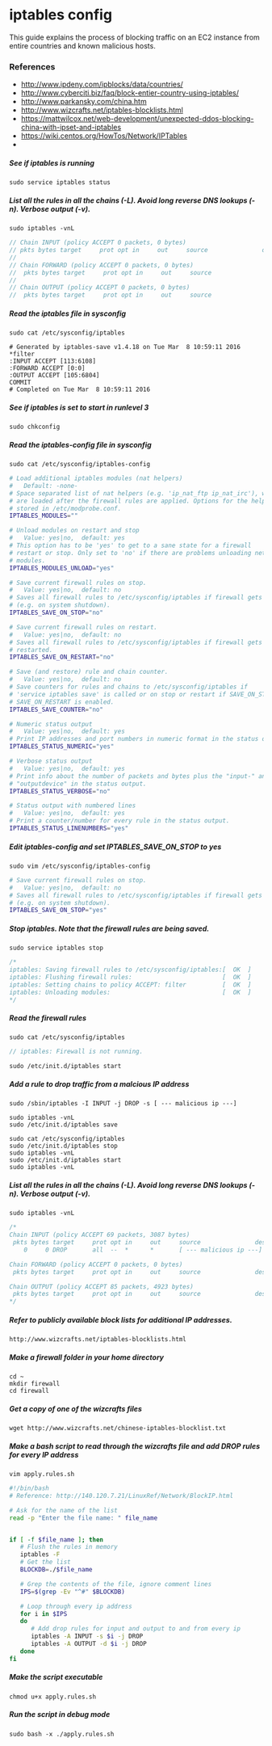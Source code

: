 # iptables config

This guide explains the process of blocking traffic on an EC2 instance from entire countries and known malicious hosts. 

### References
* http://www.ipdeny.com/ipblocks/data/countries/
* http://www.cyberciti.biz/faq/block-entier-country-using-iptables/
* http://www.parkansky.com/china.htm
* http://www.wizcrafts.net/iptables-blocklists.html
* https://mattwilcox.net/web-development/unexpected-ddos-blocking-china-with-ipset-and-iptables
* https://wiki.centos.org/HowTos/Network/IPTables
* 


##### See if iptables is running
	sudo service iptables status
	
##### List all the rules in all the chains (-L). Avoid long reverse DNS lookups (-n). Verbose output (-v).
	sudo iptables -vnL
```c
// Chain INPUT (policy ACCEPT 0 packets, 0 bytes)
// pkts bytes target     prot opt in     out     source               destination
// 
// Chain FORWARD (policy ACCEPT 0 packets, 0 bytes)
//  pkts bytes target     prot opt in     out     source               destination
// 
// Chain OUTPUT (policy ACCEPT 0 packets, 0 bytes)
//  pkts bytes target     prot opt in     out     source               destination
```
##### Read the iptables file in sysconfig
	sudo cat /etc/sysconfig/iptables
```
# Generated by iptables-save v1.4.18 on Tue Mar  8 10:59:11 2016
*filter
:INPUT ACCEPT [113:6108]
:FORWARD ACCEPT [0:0]
:OUTPUT ACCEPT [105:6804]
COMMIT
# Completed on Tue Mar  8 10:59:11 2016
```
##### See if iptables is set to start in runlevel 3
	sudo chkconfig

##### Read the iptables-config file in sysconfig
	sudo cat /etc/sysconfig/iptables-config
```bash
# Load additional iptables modules (nat helpers)
#   Default: -none-
# Space separated list of nat helpers (e.g. 'ip_nat_ftp ip_nat_irc'), which
# are loaded after the firewall rules are applied. Options for the helpers are
# stored in /etc/modprobe.conf.
IPTABLES_MODULES=""

# Unload modules on restart and stop
#   Value: yes|no,  default: yes
# This option has to be 'yes' to get to a sane state for a firewall
# restart or stop. Only set to 'no' if there are problems unloading netfilter
# modules.
IPTABLES_MODULES_UNLOAD="yes"

# Save current firewall rules on stop.
#   Value: yes|no,  default: no
# Saves all firewall rules to /etc/sysconfig/iptables if firewall gets stopped
# (e.g. on system shutdown).
IPTABLES_SAVE_ON_STOP="no"

# Save current firewall rules on restart.
#   Value: yes|no,  default: no
# Saves all firewall rules to /etc/sysconfig/iptables if firewall gets
# restarted.
IPTABLES_SAVE_ON_RESTART="no"

# Save (and restore) rule and chain counter.
#   Value: yes|no,  default: no
# Save counters for rules and chains to /etc/sysconfig/iptables if
# 'service iptables save' is called or on stop or restart if SAVE_ON_STOP or
# SAVE_ON_RESTART is enabled.
IPTABLES_SAVE_COUNTER="no"

# Numeric status output
#   Value: yes|no,  default: yes
# Print IP addresses and port numbers in numeric format in the status output.
IPTABLES_STATUS_NUMERIC="yes"

# Verbose status output
#   Value: yes|no,  default: yes
# Print info about the number of packets and bytes plus the "input-" and
# "outputdevice" in the status output.
IPTABLES_STATUS_VERBOSE="no"

# Status output with numbered lines
#   Value: yes|no,  default: yes
# Print a counter/number for every rule in the status output.
IPTABLES_STATUS_LINENUMBERS="yes"
```
##### Edit iptables-config and set IPTABLES_SAVE_ON_STOP to yes
	sudo vim /etc/sysconfig/iptables-config
```bash
# Save current firewall rules on stop.
#   Value: yes|no,  default: no
# Saves all firewall rules to /etc/sysconfig/iptables if firewall gets stopped
# (e.g. on system shutdown).
IPTABLES_SAVE_ON_STOP="yes"
```

##### Stop iptables. Note that the firewall rules are being saved.
	sudo service iptables stop
```c
/*
iptables: Saving firewall rules to /etc/sysconfig/iptables:[  OK  ]
iptables: Flushing firewall rules:                         [  OK  ]
iptables: Setting chains to policy ACCEPT: filter          [  OK  ]
iptables: Unloading modules:                               [  OK  ]
*/
```

##### Read the firewall rules
	sudo cat /etc/sysconfig/iptables


```c
// iptables: Firewall is not running.
```
	sudo /etc/init.d/iptables start

##### Add a rule to drop traffic from a malcious IP address
	sudo /sbin/iptables -I INPUT -j DROP -s [ --- malicious ip ---]

	sudo iptables -vnL
	sudo /etc/init.d/iptables save
	
	sudo cat /etc/sysconfig/iptables
	sudo /etc/init.d/iptables stop
	sudo iptables -vnL
	sudo /etc/init.d/iptables start
	sudo iptables -vnL

	
##### List all the rules in all the chains (-L). Avoid long reverse DNS lookups (-n). Verbose output (-v).
	sudo iptables -vnL
```c
/*
Chain INPUT (policy ACCEPT 69 packets, 3087 bytes)
 pkts bytes target     prot opt in     out     source               destination
    0     0 DROP       all  --  *      *       [ --- malicious ip ---]       0.0.0.0/0

Chain FORWARD (policy ACCEPT 0 packets, 0 bytes)
 pkts bytes target     prot opt in     out     source               destination

Chain OUTPUT (policy ACCEPT 85 packets, 4923 bytes)
 pkts bytes target     prot opt in     out     source               destination
*/
```

##### Refer to publicly available block lists for additional IP addresses. 
	http://www.wizcrafts.net/iptables-blocklists.html

##### Make a firewall folder in your home directory
	cd ~
	mkdir firewall
	cd firewall

##### Get a copy of one of the wizcrafts files
	wget http://www.wizcrafts.net/chinese-iptables-blocklist.txt

##### Make a bash script to read through the wizcrafts file and add DROP rules for every IP address
	vim apply.rules.sh
```bash
#!/bin/bash
# Reference: http://140.120.7.21/LinuxRef/Network/BlockIP.html

# Ask for the name of the list
read -p "Enter the file name: " file_name


if [ -f $file_name ]; then
   # Flush the rules in memory
   iptables -F
   # Get the list
   BLOCKDB=./$file_name

   # Grep the contents of the file, ignore comment lines
   IPS=$(grep -Ev "^#" $BLOCKDB)

   # Loop through every ip address
   for i in $IPS
   do
      # Add drop rules for input and output to and from every ip
      iptables -A INPUT -s $i -j DROP
      iptables -A OUTPUT -d $i -j DROP
   done
fi
```
##### Make the script executable
	chmod u+x apply.rules.sh

##### Run the script in debug mode
	sudo bash -x ./apply.rules.sh
	
<!---
ad ae af ag ai al am ao ap ar as at au aw az ba bb bd be bf bg bh bi bj bl bm bn bo bq br bs bt bw by bz ca cd cf cg ch ci ck cl cm cn co cr cu cv cw cy cz de dj dk dm do dz ec ee eg er es et eu fi fj fm fo fr ga gb gd ge gf gg gh gi gl gm gn gp gq gr gt gu gw gy hk hn hr ht hu id ie il im in io iq ir is it je jm jo jp ke kg kh ki km kn kp kr kw ky kz la lb lc li lk lr ls lt lu lv ly ma mc md me mf mg mh mk ml mm mn mo mp mq mr ms mt mu mv mw mx my mz na nc ne nf ng ni nl no np nr nu nz om pa pe pf pg ph pk pl pm pr ps pt pw py qa re ro rs ru rw sa sb sc sd se sg si sk sl sm sn so sr ss st sv sx sy sz tc td tg th tj tk tl tm tn to tr tt tv tw tz ua ug us uy uz va vc ve vg vi vn vu wf ws ye yt za zm zw
-->
